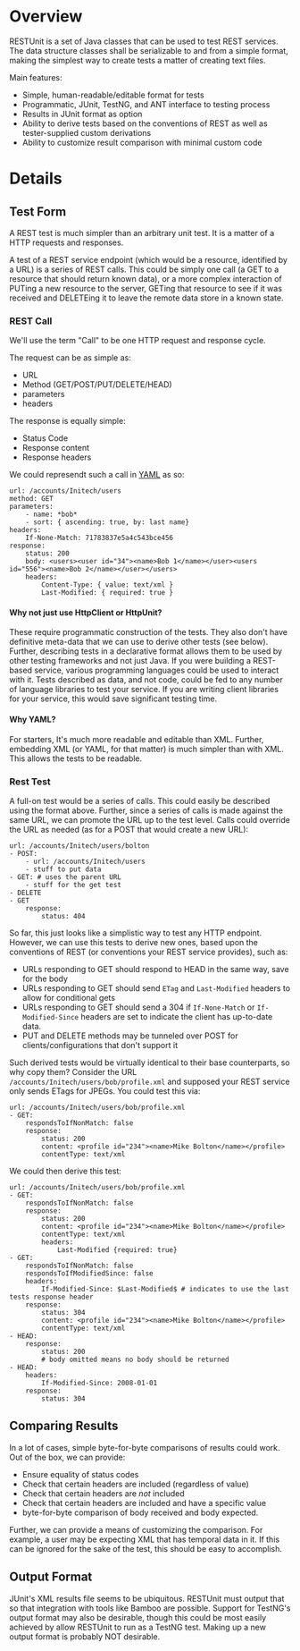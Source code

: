 
# Overview 

RESTUnit is a set of Java classes that can be used to test REST services.  The data structure classes shall be serializable to and from a simple format, making the simplest way to create tests a matter of creating text files.  

Main features:

* Simple, human-readable/editable format for tests
* Programmatic, JUnit, TestNG, and ANT interface to testing process
* Results in JUnit format as option
* Ability to derive tests based on the conventions of REST as well as tester-supplied custom derivations
* Ability to customize result comparison with minimal custom code

# Details 

## Test Form 

A REST test is much simpler than an arbitrary unit test.  It is a matter of a HTTP requests and responses.

A test of a REST service endpoint (which would be a resource, identified by a URL) is a series of REST calls.  This could be simply one call (a GET to a resource that should return known data), or a more complex interaction of PUTing a new resource to the server, GETing that resource to see if it was received and DELETEing it to leave the remote data store in a known state.

### REST Call

We'll use the term "Call" to be one HTTP request and response cycle.  

The request can be as simple as:

* URL
* Method (GET/POST/PUT/DELETE/HEAD)
* parameters
* headers

The response is equally simple:

* Status Code
* Response content
* Response headers

We could represendt such a call in [YAML](http://en.wikipedia.org/wiki/YAML)  as so:

    url: /accounts/Initech/users
    method: GET
    parameters:
        - name: *bob*
        - sort: { ascending: true, by: last name}
    headers:
        If-None-Match: 71783837e5a4c543bce456
    response:
        status: 200
        body: <users><user id="34"><name>Bob 1</name></user><users id="556"><name>Bob 2</name></user></users>
        headers:
            Content-Type: { value: text/xml }
            Last-Modified: { required: true }

#### Why not just use HttpClient or HttpUnit?

These require programmatic construction of the tests.  They also don't have definitive meta-data that we can use to derive other tests (see below).  Further, describing tests in a declarative format
allows them to be used by other testing frameworks and not just Java.  If you were building a REST-based service, various programming languages could be used to interact with it.  Tests described as data, and not code, could be fed to any number of language libraries to test your service.  If you are writing client libraries for your service, this would save significant testing time.

#### Why YAML?

For starters, It's much more readable and editable than XML.  Further, embedding XML (or YAML, for that matter) is much simpler than with XML.  This allows the tests to be readable.

### Rest Test

A full-on test would be a series of calls.  This could easily be described using the format above.  Further, since a series of calls is made against the same URL, we can promote the URL up to the test level.
Calls could override the URL as needed (as for a POST that would create a new URL):

    url: /accounts/Initech/users/bolton
    - POST:
        - url: /accounts/Initech/users
        - stuff to put data
    - GET: # uses the parent URL
        - stuff for the get test
    - DELETE
    - GET
        response:
            status: 404

So far, this just looks like a simplistic way to test any HTTP endpoint.  However, we can use this tests to derive new ones, based upon the conventions of REST (or conventions your REST service provides), such as:
* URLs responding to GET should respond to HEAD in the same way, save for the body
* URLs responding to GET should send `ETag` and `Last-Modified` headers to allow for conditional gets
* URLs responding to GET should send a 304 if `If-None-Match` or `If-Modified-Since` headers are set to indicate the client has up-to-date data.
* PUT and DELETE methods may be tunneled over POST for clients/configurations that don't support it

Such derived tests would be virtually identical to their base counterparts, so why copy them?  Consider the URL `/accounts/Initech/users/bob/profile.xml` and supposed your REST service only sends ETags for JPEGs.  You could test this via:

    url: /accounts/Initech/users/bob/profile.xml
    - GET:
        respondsToIfNonMatch: false
        response:
            status: 200
            content: <profile id="234"><name>Mike Bolton</name></profile>
            contentType: text/xml
            
We could then derive this test:

    url: /accounts/Initech/users/bob/profile.xml
    - GET:
        respondsToIfNonMatch: false
        response:
            status: 200
            content: <profile id="234"><name>Mike Bolton</name></profile>
            contentType: text/xml
            headers:
                Last-Modified {required: true}
    - GET:
        respondsToIfNonMatch: false
        respondsToIfModifiedSince: false
        headers:
            If-Modified-Since: $Last-Modified$ # indicates to use the last tests response header
        response:
            status: 304
            content: <profile id="234"><name>Mike Bolton</name></profile>
            contentType: text/xml
    - HEAD:
        response:
            status: 200
            # body omitted means no body should be returned 
    - HEAD:
        headers:
            If-Modified-Since: 2008-01-01
        response:
            status: 304

## Comparing Results 

In a lot of cases, simple byte-for-byte comparisons of results could work.  Out of the box, we can provide:
* Ensure equality of status codes
* Check that certain headers are included (regardless of value)
* Check that certain headers are *not* included
* Check that certain headers are included and have a specific value
* byte-for-byte comparison of body received and body expected.

Further, we can provide a means of customizing the comparison.  For example, a user may be expecting XML that has temporal data in it.  If this can be ignored for the sake of the test, this should be easy to accomplish.

## Output Format 

JUnit's XML results file seems to be ubiquitous.  RESTUnit must output that so that integration with tools like Bamboo are possible.  Support for TestNG's output format may also be desirable, though this could be most easily achieved by allow RESTUnit to run as a TestNG test. Making up a new output format is probably NOT desirable.

